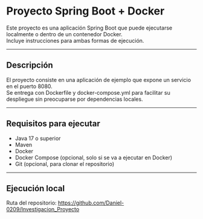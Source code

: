 # Proyecto Spring Boot + Docker

Este proyecto es una aplicación Spring Boot que puede ejecutarse localmente o dentro de un contenedor Docker.  
Incluye instrucciones para ambas formas de ejecución.

---

## Descripción

El proyecto consiste en una aplicación de ejemplo que expone un servicio en el puerto 8080.  
Se entrega con Dockerfile y docker-compose.yml para facilitar su despliegue sin preocuparse por dependencias locales.

---

## Requisitos para ejecutar

- Java 17 o superior  
- Maven  
- Docker  
- Docker Compose (opcional, solo si se va a ejecutar en Docker)  
- Git (opcional, para clonar el repositorio)  

---

## Ejecución local

Ruta del repositorio:
https://github.com/Daniel-0209/Investigacion_Proyecto
